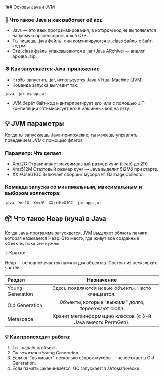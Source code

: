 1## Основы Java и JVM
### 📌 Что такое Java и как работает её код

- Java — это язык программирования, в котором код не выполняется напрямую процессором, как в C++.
- Ты пишешь .java файлы, они компилируются в .class файлы с байт-кодом.
- Эти .class файлы упаковываются в .jar (Java ARchive) — аналог архива .zip.

### ⚙️ Как запускается Java-приложение
- Чтобы запустить .jar, используется Java Virtual Machine (JVM).
- Команда запуска выглядит так:
```
java -jar myapp.jar
```
- JVM берёт байт-код и интерпретирует его, или с помощью JIT-компиляции оптимизирует его в машинный код на лету.

## 💡 JVM параметры
Когда ты запускаешь Java-приложение, ты можешь управлять поведением JVM с помощью флагов:


### Параметр:	Что делает
- Xmx2G	Ограничивает максимальный размер кучи (heap) до 2Гб.
- Xms512M	Стартовый размер кучи — Java выделит 512Мб при старте.
- XX:+UseG1GC	Включает сборщик мусора G1 Garbage Collector.
  
### Команда запуска со минимальным, максимальным и выбором коллектора: 
```
java -Xms1G -Xmx2G -XX:+UseG1GC -jar app.jar
```

## 📦 Что такое Heap (куча) в Java

Когда Java-программа запускается, JVM выделяет область памяти, которая называется Heap.
Это место, где живут все созданные объекты, пока они нужны.

💡 Кратко:

Heap — основной участок памяти для объектов.
Состоит из нескольких частей:

| Раздел | 	Назначение | 
|:-|:-:|
| Young Generation	| Здесь появляются новые объекты. Часто очищается.|
| Old Generation	| Объекты, которые "выжили" долго, переезжают сюда.|
| Metaspace	| Хранит метаинформацию классов (с 8-й Java вместо PermGen). |

### 💡 Как происходит работа:
1. Ты создаёшь объект.
2. Он ложится в Young Generation.
3. Если он "выживает" несколько сборок мусора — переезжает в Old Generation.
4. Если память заканчивается, GC запускается автоматически.
